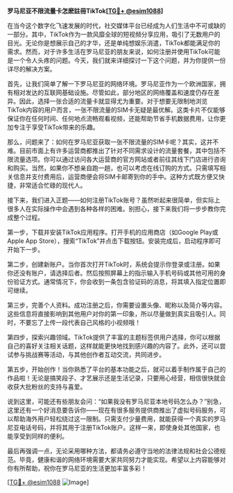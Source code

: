 **罗马尼亚不限流量卡怎麽註冊TikTok[[TG💪+ @esim1088](https://t.me/s/esim1088)]**

在当今这个数字化飞速发展的时代，社交媒体平台已经成为人们生活中不可或缺的一部分。其中，TikTok作为一款风靡全球的短视频分享应用，吸引了无数用户的目光。无论你是想展示自己的才华，还是单纯想娱乐消遣，TikTok都能满足你的需求。然而，对于许多生活在罗马尼亚的朋友来说，如何注册并使用TikTok可能是一个令人头疼的问题。今天，我们就来详细探讨一下这个问题，并为你提供一份详尽的解决方案。

首先，让我们简单了解一下罗马尼亚的网络环境。罗马尼亚作为一个欧洲国家，拥有相对发达的互联网基础设施。尽管如此，部分地区的网络覆盖和速度仍存在差异。因此，选择一张合适的流量卡就显得尤为重要。对于想要无限制地浏览TikTok内容的用户而言，一张不限流量的SIM卡无疑是最优解。这类卡片不仅能够保证你在任何时间、任何地点流畅观看视频，还能帮助节省手机数据费用，让你更加专注于享受TikTok带来的乐趣。

那么，问题来了：如何在罗马尼亚获取一张不限流量的SIM卡呢？其实，这并不难。目前市面上有许多运营商都推出了针对不同需求设计的流量套餐，其中包括不限流量选项。你可以通过访问各大运营商的官方网站或者前往其线下门店进行咨询和购买。当然，如果你不想亲自跑一趟，也可以考虑在线订购的方式。只需填写相关信息并支付费用后，运营商便会将SIM卡邮寄到你的手中。这种方式既方便又快捷，非常适合忙碌的现代人。

接下来，我们进入正题——如何注册TikTok账号？虽然听起来很简单，但实际上很多人在实际操作中会遇到各种各样的困难。别担心，接下来我们将一步步教你完成整个过程。

第一步，下载并安装TikTok应用程序。打开手机的应用商店（如Google Play或Apple App Store），搜索“TikTok”并点击下载按钮。安装完成后，启动程序即可开始下一步。

第二步，创建新账户。当你首次打开TikTok时，系统会提示你登录或注册。如果你还没有账户，请选择后者。然后按照屏幕上的指示输入手机号码或其他可用的身份验证方式。通常情况下，你会收到一条包含验证码的消息，将其填入指定位置即可继续。

第三步，完善个人资料。成功注册之后，你需要设置头像、昵称以及简介等内容。这些信息将直接影响到其他用户对你的第一印象，所以尽量做到真实且吸引人。同时，不要忘了上传一段代表自己风格的小视频哦！

第四步，探索兴趣领域。TikTok提供了丰富的主题标签供用户选择，你可以根据自己的喜好关注相关话题，这样就能更快地找到感兴趣的内容了。此外，还可以尝试参与挑战赛等活动，与其他创作者互动交流，共同进步。

第五步，开始创作！当你熟悉了平台的基本功能之后，就可以着手制作属于自己的作品啦！无论是搞笑段子、才艺展示还是生活记录，只要用心经营，相信很快就会收获大批粉丝的支持与喜爱。

说到这里，可能还有些朋友会问：“如果我没有罗马尼亚本地号码怎么办？”别急，这里还有一个好消息要告诉你——现在有很多服务提供商推出了虚拟号码服务，可以帮助海外用户轻松绕过这一限制。只需支付少量费用，就能获得一个真实的罗马尼亚电话号码，并将其用于注册TikTok账户。这样一来，即使身处其他国家，也能享受到同样的便利。

最后再强调一点，无论采用哪种方法，都请务必遵守当地的法律法规和社会公德规范。毕竟，健康和谐的网络环境需要大家共同努力才能实现。希望以上内容能够对你有所帮助，祝你在罗马尼亚的生活更加丰富多彩！

[[TG💪+ @esim1088](https://t.me/s/esim1088) ![Image](https://i.postimg.cc/4NQfJmqS/Snipaste-2025-05-13-00-14-12.png)]